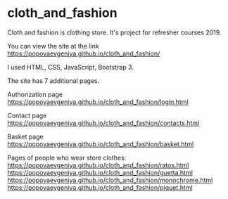 # cloth_and_fashion
Cloth and fashion is clothing store. It's project for refresher courses 2019.

You can view the site at the link https://popovaevgeniya.github.io/cloth_and_fashion/

I used HTML, CSS, JavaScript, Bootstrap 3.

The site has 7 additional pages.

Authorization page https://popovaevgeniya.github.io/cloth_and_fashion/login.html

Contact page https://popovaevgeniya.github.io/cloth_and_fashion/contacts.html

Basket page https://popovaevgeniya.github.io/cloth_and_fashion/basket.html

Pages of people who wear store clothes:
https://popovaevgeniya.github.io/cloth_and_fashion/ratos.html
https://popovaevgeniya.github.io/cloth_and_fashion/guetta.html
https://popovaevgeniya.github.io/cloth_and_fashion/monochrome.html
https://popovaevgeniya.github.io/cloth_and_fashion/piquet.html
